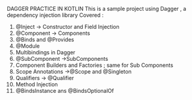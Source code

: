 DAGGER PRACTICE IN KOTLIN
This is a sample project using Dagger , a dependency injection library
Covered :
 1.  @Inject -> Constructor and Field Injection
 2.  @Component -> Components
 3.  @Binds and @Provides
 4.  @Module
 5.  Multibindings in Dagger
 6.  @SubComponent ->SubComponents
 7.  Component Builders and Factories ; same for Sub Components
 8.  Scope Annotations ->@Scope and @Singleton
 9.  Qualifiers -> @Qualifier
 10.  Method Injection
 11.  @BindsInstance ans @BindsOptionalOf
